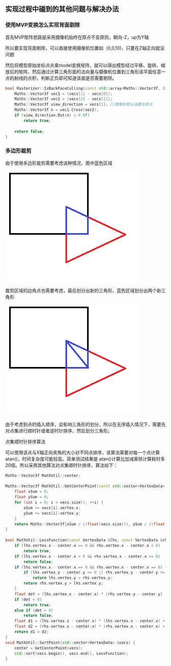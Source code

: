 ## 实现过程中碰到的其他问题与解决办法

### 使用MVP变换怎么实现背面剔除

首先MVP矩阵思路是采用摄像机始终在原点不变原则，朝向-Z，up为Y轴

所以要实现背面剔除，可以直接使用摄像机位置如（0,0,10)，只要在Z轴正向就没问题

然后将模型原始坐标点点乘model变换矩阵，就可以得出模型经过平移、旋转、缩放后的矩阵，然后通过计算三角形面的法向量与摄像机位置到三角形该平面任意一点的射线的点积，判断正负即可知道该面是否需要剔除。

```c++
bool Rasterizer::IsBackFaceCulling(const std::array<Maths::Vector3f, 3> &vecs) {
    Maths::Vector3f vec1 = (vecs[1] - vecs[0]);
    Maths::Vector3f vec2 = (vecs[2] - vecs[1]);
    Maths::Vector3f view_direction = vecs[1]; //摄像机默认设置在原点
    Maths::Vector3f n = vec1.Cross(vec2);
    if (view_direction.Dot(n) > 0.0f)
        return true;

    return false;
}
```

### 多边形裁剪

由于使用多边形裁剪需要考虑该种情况，图中蓝色区域

![image-20220718110304528](./QuestionImage/image-20220718110304528.png)

裁剪区域的边角点也需要考虑，最后划分出新的三角形，蓝色区域划分出两个新三角形

![image-20220718110412528](./QuestionImage/image-20220718110412528.png)

由于考虑到点的插入顺序，会影响三角形的划分，所以在无序插入情况下，需要先对点集进行顺时针或者逆时针排序，然后划分三角形。

点集顺时针排序算法

可以使用该点与X轴正向夹角的大小对不同点排序，该算法需要对每一个点计算atan()，时间复杂度可能较高。简单测试结果是 atan()计算比加减乘除计算耗时多20倍。所以采用其他算法对点集顺时针排序，算法如下：

```c++
Maths::Vector3f MathUtil::center;

Maths::Vector3f MathUtil::GetCenterPoint(const std::vector<VertexData> &vecs) {
    float xSum = 0;
    float ySum = 0;
    for (int i = 0; i < vecs.size(); ++i) {
        xSum += vecs[i].vertex.x;
        ySum += vecs[i].vertex.y;
    }
    return Maths::Vector3f{xSum / ((float)vecs.size()), ySum / ((float)vecs.size()), 0};
}

bool MathUtil::LessFunction(const VertexData &lhs, const VertexData &rhs) {
    if (lhs.vertex.x - center.x >= 0 && rhs.vertex.x - center.x < 0)
        return true;
    if (lhs.vertex.x - center.x < 0 && rhs.vertex.x - center.x >= 0)
        return false;
    if (lhs.vertex.x - center.x == 0 && rhs.vertex.x - center.x == 0) {
        if (lhs.vertex.y - center.y >= 0 || rhs.vertex.y - center.y >= 0)
            return lhs.vertex.y > rhs.vertex.y;
        return rhs.vertex.y > lhs.vertex.y;
    }
    float det = (lhs.vertex.x - center.x) * (rhs.vertex.y - center.y) - (rhs.vertex.x - center.x) * (lhs.vertex.y - center.y);
    if (det < 0)
        return true;
    else if (det > 0)
        return false;
    float d1 = (lhs.vertex.x - center.x) * (lhs.vertex.x - center.x) + (lhs.vertex.y - center.y) * (lhs.vertex.y - center.y);
    float d2 = (rhs.vertex.x - center.x) * (rhs.vertex.x - center.x) + (rhs.vertex.y - center.y) * (rhs.vertex.y - center.y);
    return d1 > d2;
}
void MathUtil::SortPoint(std::vector<VertexData> &vecs) {
    center = GetCenterPoint(vecs);
    std::sort(vecs.begin(), vecs.end(), LessFunction);
}
```

